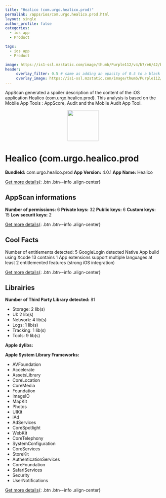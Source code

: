 ```yaml
---
title: "Healico (com.urgo.healico.prod)"
permalink: /apps/ios/com.urgo.healico.prod.html
layout: single
author_profile: false
categories: 
  - ios app 
  - Product 

tags: 
  - ios app 
  - Product 

image: https://is1-ssl.mzstatic.com/image/thumb/Purple112/v4/b7/e6/42/b7e64213-1f47-d0ce-d4a0-b240b7ed08cf/AppIcon-1x_U007emarketing-0-10-0-85-220.png/512x512bb.jpg
header: 
     overlay_filter: 0.5 # same as adding an opacity of 0.5 to a black background
     overlay_image: https://is1-ssl.mzstatic.com/image/thumb/Purple112/v4/b7/e6/42/b7e64213-1f47-d0ce-d4a0-b240b7ed08cf/AppIcon-1x_U007emarketing-0-10-0-85-220.png/512x512bb.jpg
---
```

AppScan generated a spoiler description of the content of the iOS application Healico (com.urgo.healico.prod). This analysis is based on the Mobile App Tools : AppScore, Audit and the Mobile Audit App Tool.

  
  
<div style="text-align: center;"><img src="https://is1-ssl.mzstatic.com/image/thumb/Purple112/v4/b7/e6/42/b7e64213-1f47-d0ce-d4a0-b240b7ed08cf/AppIcon-1x_U007emarketing-0-10-0-85-220.png/512x512bb.jpg" width="100" height="100"></div>  
  
# Healico (com.urgo.healico.prod

**BundleId:** com.urgo.healico.prod
**App Version:** 4.0.1
**App Name:** Healico


[Get more details](/pricing.html){: .btn .btn--info .align-center}  
  
## AppScan informations 

**Number of permissions:** 6
**Private keys:** 32
**Public keys:** 6
**Custom keys:** 15
**Low securit keys:** 2
  
[Get more details](/pricing.html){: .btn .btn--info .align-center}

## Cool Facts

Number of entitlements detected: 5
GoogleLogin detected
Native App
build using Xcode 13
contains 1 App extensions
support multiple languages
at least 2 entitlemented features (strong iOS integration)
  
[Get more details](/pricing.html){: .btn .btn--info .align-center}

## Librairies 
**Number of Third Party Library detected:** 81
- Storage: 2 lib(s)
- UI: 2 lib(s)
- Network: 4 lib(s)
- Logs: 1 lib(s)
- Tracking: 1 lib(s)
- Tools: 9 lib(s)

**Apple dylibs:**


**Apple System Library Frameworks:**
- AVFoundation
- Accelerate
- AssetsLibrary
- CoreLocation
- CoreMedia
- Foundation
- ImageIO
- MapKit
- Photos
- UIKit
- iAd
- AdServices
- CoreSpotlight
- WebKit
- CoreTelephony
- SystemConfiguration
- CoreServices
- StoreKit
- AuthenticationServices
- CoreFoundation
- SafariServices
- Security
- UserNotifications


  
[Get more details](/pricing.html){: .btn .btn--info .align-center}

